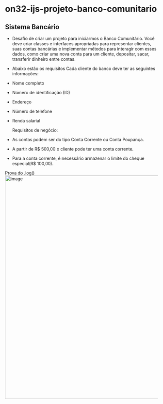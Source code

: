 # on32-ijs-projeto-banco-comunitario

## Sistema Bancário 

- Desafio de criar um projeto para iniciarmos o Banco Comunitário. Você deve criar classes e interfaces apropriadas para representar clientes, suas contas bancárias e implementar métodos para interagir com esses dados, como criar uma nova conta para um cliente, depositar, sacar, transferir dinheiro entre contas.

 - Abaixo estão os requisitos
   Cada cliente do banco deve ter as seguintes informações:
 - Nome completo
 - Número de identificação (ID)
 - Endereço
 - Número de telefone
 - Renda salarial 

   Requisitos de negócio:
 - As contas podem ser do tipo Conta Corrente ou Conta Poupança.
 - A partir de R$ 500,00 o cliente pode ter uma conta corrente. 
 - Para a conta corrente, é necessário armazenar o limite do cheque especial(R$ 100,00).


Prova do .log() 
<img width="736" alt="image" src="https://github.com/Sheilahilario/bancoComunitarioPOO/assets/68394577/349dda44-2425-4029-85b4-42f93f8bb1f0">
